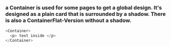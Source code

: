 ### a Container is used for some pages to get a global design. It's designed as a plain card that is surrounded by a shadow. There is also a ContainerFlat-Version without a shadow.

```js
<Container>
  <p> text inside </p>
</Container>
```
